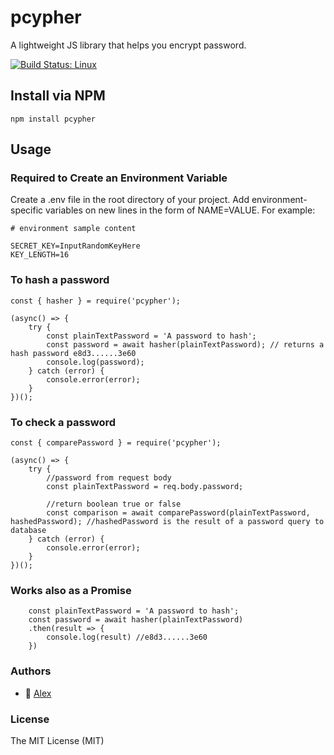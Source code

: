 # pcypher
A lightweight JS library that helps you encrypt password.

[![Build Status: Linux](https://travis-ci.com/MugssyBoy/pcypher.svg?branch=master)](https://travis-ci.com/MugssyBoy/pcypher)


## Install via NPM
```npm install pcypher```


## Usage


### Required to Create an Environment Variable
Create a .env file in the root directory of your project. Add environment-specific variables on new lines in the form of NAME=VALUE. For example:

```
# environment sample content

SECRET_KEY=InputRandomKeyHere
KEY_LENGTH=16
```


### To hash a password
```
const { hasher } = require('pcypher');

(async() => {
    try {
        const plainTextPassword = 'A password to hash';
        const password = await hasher(plainTextPassword); // returns a hash password e8d3......3e60
        console.log(password);
    } catch (error) {
        console.error(error);
    }
})();
```


### To check a password
```
const { comparePassword } = require('pcypher');

(async() => {
    try {
        //password from request body
        const plainTextPassword = req.body.password;
        
        //return boolean true or false
        const comparison = await comparePassword(plainTextPassword, hashedPassword); //hashedPassword is the result of a password query to database
    } catch (error) {
        console.error(error);
    }
})();
```

### Works also as a Promise
```
    const plainTextPassword = 'A password to hash';
    const password = await hasher(plainTextPassword)
    .then(result => {
        console.log(result) //e8d3......3e60
    })
```


### Authors
- 🐰 [Alex](https://github.com/MugssyBoy)



### License
The MIT License (MIT)